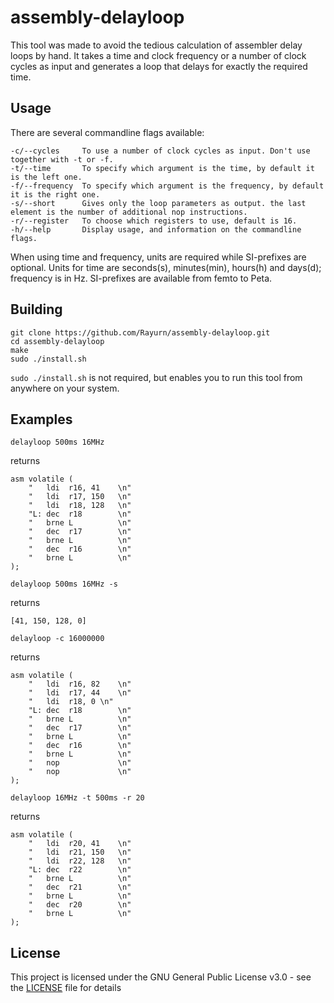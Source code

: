 # assembly-delayloop

This tool was made to avoid the tedious calculation of assembler delay loops by hand.
It takes a time and clock frequency or a number of clock cycles as input and generates a loop that delays for exactly the
required time.

## Usage

There are several commandline flags available:
```
-c/--cycles     To use a number of clock cycles as input. Don't use together with -t or -f.
-t/--time       To specify which argument is the time, by default it is the left one.
-f/--frequency  To specify which argument is the frequency, by default it is the right one.
-s/--short      Gives only the loop parameters as output. the last element is the number of additional nop instructions.
-r/--register   To choose which registers to use, default is 16.
-h/--help       Display usage, and information on the commandline flags.
```
When using time and frequency, units are required while SI-prefixes are optional. Units for time are seconds(s), minutes(min),
hours(h) and days(d); frequency is in Hz. SI-prefixes are available from femto to Peta.

## Building

```
git clone https://github.com/Rayurn/assembly-delayloop.git
cd assembly-delayloop
make
sudo ./install.sh
```
`sudo ./install.sh` is not required, but enables you to run this tool from anywhere on your system. 

## Examples

```
delayloop 500ms 16MHz
```
returns
```
asm volatile (
    "   ldi  r16, 41    \n"
    "   ldi  r17, 150   \n"
    "   ldi  r18, 128   \n"
    "L: dec  r18        \n"
    "   brne L          \n"
    "   dec  r17        \n"
    "   brne L          \n"
    "   dec  r16        \n"
    "   brne L          \n"
);
```

```
delayloop 500ms 16MHz -s
```
returns
```
[41, 150, 128, 0]
```

```
delayloop -c 16000000
```
returns
```
asm volatile (
    "   ldi  r16, 82    \n"
    "   ldi  r17, 44    \n"
    "   ldi  r18, 0 \n"
    "L: dec  r18        \n"
    "   brne L          \n"
    "   dec  r17        \n"
    "   brne L          \n"
    "   dec  r16        \n"
    "   brne L          \n"
    "   nop             \n"
    "   nop             \n"
);
```

```
delayloop 16MHz -t 500ms -r 20
```
returns
```
asm volatile (
    "   ldi  r20, 41    \n"
    "   ldi  r21, 150   \n"
    "   ldi  r22, 128   \n"
    "L: dec  r22        \n"
    "   brne L          \n"
    "   dec  r21        \n"
    "   brne L          \n"
    "   dec  r20        \n"
    "   brne L          \n"
);
```

## License

This project is licensed under the GNU General Public License v3.0 - see the [LICENSE](LICENSE) file for details
